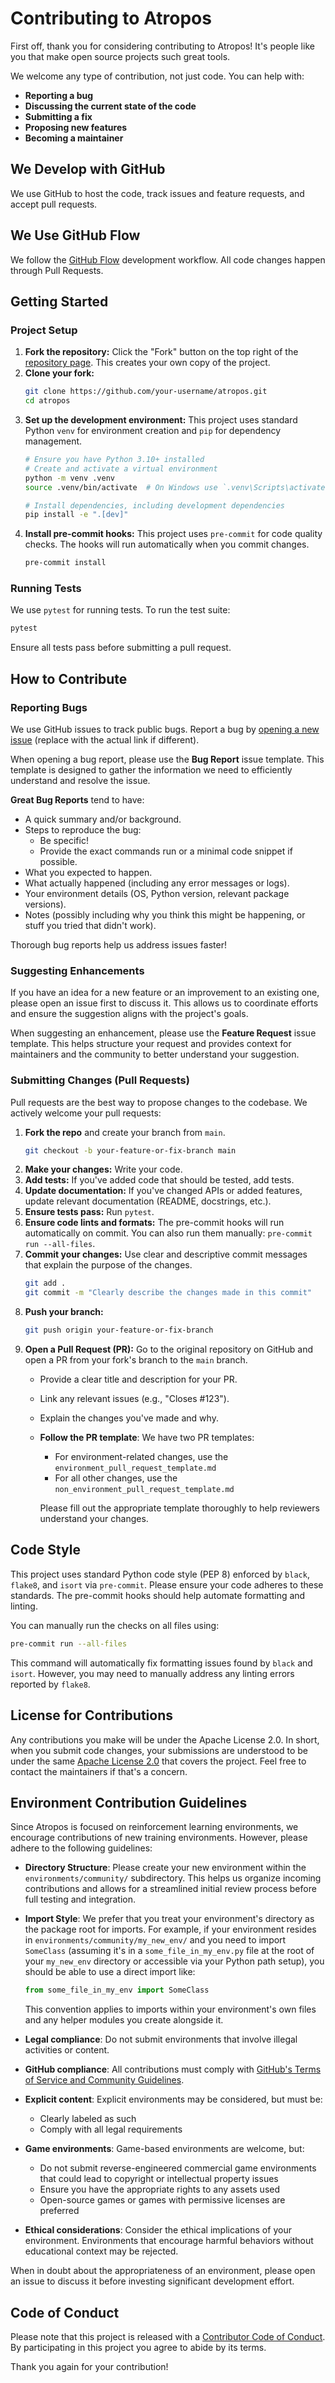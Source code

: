 # Contributing to Atropos

First off, thank you for considering contributing to Atropos! It's people like you that make open source projects such great tools.

We welcome any type of contribution, not just code. You can help with:
*   **Reporting a bug**
*   **Discussing the current state of the code**
*   **Submitting a fix**
*   **Proposing new features**
*   **Becoming a maintainer**

## We Develop with GitHub
We use GitHub to host the code, track issues and feature requests, and accept pull requests.

## We Use GitHub Flow
We follow the [GitHub Flow](https://guides.github.com/introduction/flow/index.html) development workflow. All code changes happen through Pull Requests.

## Getting Started

### Project Setup

1.  **Fork the repository:** Click the "Fork" button on the top right of the [repository page](https://github.com/NousResearch/atropos). This creates your own copy of the project.
2.  **Clone your fork:**
    ```bash
    git clone https://github.com/your-username/atropos.git
    cd atropos
    ```
3.  **Set up the development environment:** This project uses standard Python `venv` for environment creation and `pip` for dependency management.
    ```bash
    # Ensure you have Python 3.10+ installed
    # Create and activate a virtual environment
    python -m venv .venv
    source .venv/bin/activate  # On Windows use `.venv\Scripts\activate`

    # Install dependencies, including development dependencies
    pip install -e ".[dev]"
    ```
4.  **Install pre-commit hooks:** This project uses `pre-commit` for code quality checks. The hooks will run automatically when you commit changes.
    ```bash
    pre-commit install
    ```

### Running Tests

We use `pytest` for running tests. To run the test suite:

```bash
pytest
```

Ensure all tests pass before submitting a pull request.

## How to Contribute

### Reporting Bugs

We use GitHub issues to track public bugs. Report a bug by [opening a new issue](https://github.com/NousResearch/atropos/issues) (replace with the actual link if different).

When opening a bug report, please use the **Bug Report** issue template. This template is designed to gather the information we need to efficiently understand and resolve the issue.

**Great Bug Reports** tend to have:

*   A quick summary and/or background.
*   Steps to reproduce the bug:
    *   Be specific!
    *   Provide the exact commands run or a minimal code snippet if possible.
*   What you expected to happen.
*   What actually happened (including any error messages or logs).
*   Your environment details (OS, Python version, relevant package versions).
*   Notes (possibly including why you think this might be happening, or stuff you tried that didn't work).

Thorough bug reports help us address issues faster!

### Suggesting Enhancements

If you have an idea for a new feature or an improvement to an existing one, please open an issue first to discuss it. This allows us to coordinate efforts and ensure the suggestion aligns with the project's goals.

When suggesting an enhancement, please use the **Feature Request** issue template. This helps structure your request and provides context for maintainers and the community to better understand your suggestion.

### Submitting Changes (Pull Requests)

Pull requests are the best way to propose changes to the codebase. We actively welcome your pull requests:

1.  **Fork the repo** and create your branch from `main`.
    ```bash
    git checkout -b your-feature-or-fix-branch main
    ```
2.  **Make your changes:** Write your code.
3.  **Add tests:** If you've added code that should be tested, add tests.
4.  **Update documentation:** If you've changed APIs or added features, update relevant documentation (README, docstrings, etc.).
5.  **Ensure tests pass:** Run `pytest`.
6.  **Ensure code lints and formats:** The pre-commit hooks will run automatically on commit. You can also run them manually: `pre-commit run --all-files`.
7.  **Commit your changes:** Use clear and descriptive commit messages that explain the purpose of the changes.
    ```bash
    git add .
    git commit -m "Clearly describe the changes made in this commit"
    ```
8.  **Push your branch:**
    ```bash
    git push origin your-feature-or-fix-branch
    ```
9.  **Open a Pull Request (PR):** Go to the original repository on GitHub and open a PR from your fork's branch to the `main` branch.
    *   Provide a clear title and description for your PR.
    *   Link any relevant issues (e.g., "Closes #123").
    *   Explain the changes you've made and why.
    *   **Follow the PR template**: We have two PR templates:
        - For environment-related changes, use the `environment_pull_request_template.md`
        - For all other changes, use the `non_environment_pull_request_template.md`

        Please fill out the appropriate template thoroughly to help reviewers understand your changes.

## Code Style

This project uses standard Python code style (PEP 8) enforced by `black`, `flake8`, and `isort` via `pre-commit`. Please ensure your code adheres to these standards. The pre-commit hooks should help automate formatting and linting.

You can manually run the checks on all files using:
```bash
pre-commit run --all-files
```
This command will automatically fix formatting issues found by `black` and `isort`. However, you may need to manually address any linting errors reported by `flake8`.

## License for Contributions
Any contributions you make will be under the Apache License 2.0. In short, when you submit code changes, your submissions are understood to be under the same [Apache License 2.0](LICENSE) that covers the project. Feel free to contact the maintainers if that\'s a concern.

## Environment Contribution Guidelines

Since Atropos is focused on reinforcement learning environments, we encourage contributions of new training environments. However, please adhere to the following guidelines:

*   **Directory Structure**: Please create your new environment within the `environments/community/` subdirectory. This helps us organize incoming contributions and allows for a streamlined initial review process before full testing and integration.
*   **Import Style**: We prefer that you treat your environment's directory as the package root for imports. For example, if your environment resides in `environments/community/my_new_env/` and you need to import `SomeClass` (assuming it's in a `some_file_in_my_env.py` file at the root of your `my_new_env` directory or accessible via your Python path setup), you should be able to use a direct import like:
    ```python
    from some_file_in_my_env import SomeClass
    ```
    This convention applies to imports within your environment's own files and any helper modules you create alongside it.
* **Legal compliance**: Do not submit environments that involve illegal activities or content.

* **GitHub compliance**: All contributions must comply with [GitHub's Terms of Service and Community Guidelines](https://docs.github.com/en/site-policy/github-terms/github-terms-of-service).

* **Explicit content**: Explicit environments may be considered, but must be:
  * Clearly labeled as such
  * Comply with all legal requirements

* **Game environments**: Game-based environments are welcome, but:
  * Do not submit reverse-engineered commercial game environments that could lead to copyright or intellectual property issues
  * Ensure you have the appropriate rights to any assets used
  * Open-source games or games with permissive licenses are preferred

* **Ethical considerations**: Consider the ethical implications of your environment. Environments that encourage harmful behaviors without educational context may be rejected.

When in doubt about the appropriateness of an environment, please open an issue to discuss it before investing significant development effort.

## Code of Conduct

Please note that this project is released with a [Contributor Code of Conduct](CODE_OF_CONDUCT.md). By participating in this project you agree to abide by its terms.

Thank you again for your contribution!
